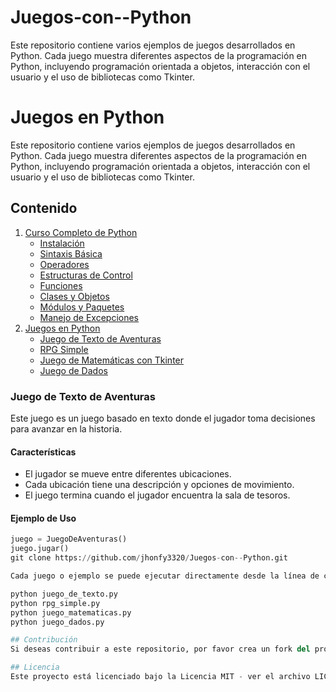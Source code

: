 # Juegos-con--Python
Este repositorio contiene varios ejemplos de juegos desarrollados en Python. Cada juego muestra diferentes aspectos de la programación en Python, incluyendo programación orientada a objetos, interacción con el usuario y el uso de bibliotecas como Tkinter.

# Juegos en Python

Este repositorio contiene varios ejemplos de juegos desarrollados en Python. Cada juego muestra diferentes aspectos de la programación en Python, incluyendo programación orientada a objetos, interacción con el usuario y el uso de bibliotecas como Tkinter.

## Contenido

1. [Curso Completo de Python](#curso-completo-de-python)
   - [Instalación](#instalación)
   - [Sintaxis Básica](#sintaxis-básica)
   - [Operadores](#operadores)
   - [Estructuras de Control](#estructuras-de-control)
   - [Funciones](#funciones)
   - [Clases y Objetos](#clases-y-objetos)
   - [Módulos y Paquetes](#módulos-y-paquetes)
   - [Manejo de Excepciones](#manejo-de-excepciones)
2. [Juegos en Python](#juegos-en-python)
   - [Juego de Texto de Aventuras](#juego-de-texto-de-aventuras)
   - [RPG Simple](#rpg-simple)
   - [Juego de Matemáticas con Tkinter](#juego-de-matemáticas-con-tkinter)
   - [Juego de Dados](#juego-de-dados)

### Juego de Texto de Aventuras

Este juego es un juego basado en texto donde el jugador toma decisiones para avanzar en la historia.

#### Características

- El jugador se mueve entre diferentes ubicaciones.
- Cada ubicación tiene una descripción y opciones de movimiento.
- El juego termina cuando el jugador encuentra la sala de tesoros.

#### Ejemplo de Uso

```python
juego = JuegoDeAventuras()
juego.jugar()
git clone https://github.com/jhonfy3320/Juegos-con--Python.git

Cada juego o ejemplo se puede ejecutar directamente desde la línea de comandos. Navega hasta el directorio correspondiente y ejecuta el archivo principal.

python juego_de_texto.py
python rpg_simple.py
python juego_matematicas.py
python juego_dados.py

## Contribución
Si deseas contribuir a este repositorio, por favor crea un fork del proyecto, realiza tus cambios y envía un pull request. Apreciamos todas las contribuciones y mejoras.

## Licencia
Este proyecto está licenciado bajo la Licencia MIT - ver el archivo LICENSE para más detalles.


